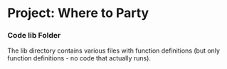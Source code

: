 # Project: Where to Party
### Code lib Folder

The lib directory contains various files with function definitions (but only function definitions - no code that actually runs).

